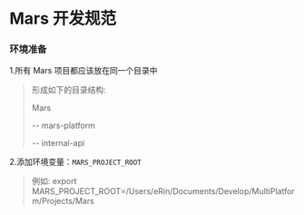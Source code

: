 # Mars 开发规范

### 环境准备

1.所有 Mars 项目都应该放在同一个目录中
> 形成如下的目录结构:
>
> Mars
>
> -- mars-platform
>
> -- internal-api

2.添加环境变量：`MARS_PROJECT_ROOT`
> 例如: export MARS_PROJECT_ROOT=/Users/eRin/Documents/Develop/MultiPlatform/Projects/Mars

